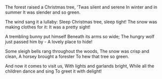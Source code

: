 The forest raised a Christmas tree,
'Twas silent and serene
In winter and in summer
It was slender and so green.

The wind sang it a lullaby:
Sleep Christmas tree, sleep tight!
The snow was making clothes for it:
It was a pretty sight!

A trembling bunny put himself
Beneath its arms so wide;
The hungry wolf just passed him by -
A lovely place to hide!

Some sleigh bells rang throughout the woods,
The snow was crisp and clean,
A horsey brought a forester
To hew that tree so green.

And now it comes to visit us,
With lights and garlands bright,
While all the children dance and sing
To greet it with delight!

